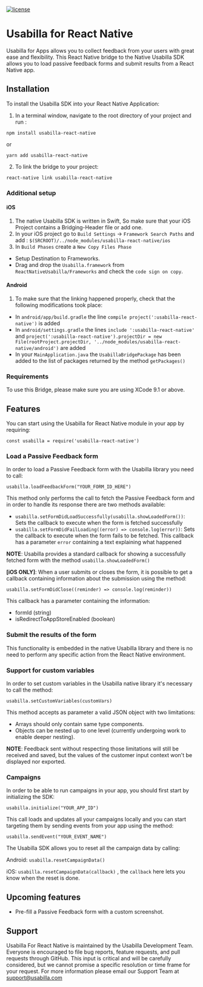[![license](https://img.shields.io/badge/license-MIT-brightgreen.svg)](https://github.com/usabilla/usabilla-u4a-react-native/blob/develop/LICENSE)


# Usabilla for React Native
Usabilla for Apps allows you to collect feedback from your users with great ease and flexibility.
This React Native bridge to the Native Usabilla SDK allows you to load passive feedback forms and submit results from a React Native app.

## Installation
To install the Usabilla SDK into your React Native Application:
1. In a terminal window, navigate to the root directory of your project and run :

```
npm install usabilla-react-native
```
or 

```
yarn add usabilla-react-native
```

2. To link the bridge to your project:

```
react-native link usabilla-react-native
```

### Additional setup
#### iOS
1. The native Usabilla SDK is written in Swift, So make sure that your iOS Project contains a Bridging-Header file or add one.
2. In your iOS project go to `Build Settings` -> `Framework Search Paths` and add :
`$(SRCROOT)/../node_modules/usabilla-react-native/ios`
3. In `Build Phases` create a `New Copy Files Phase`
- Setup Destination to Frameworks.
- Drag and drop the `Usabilla.framework` from `ReactNativeUsabilla/Frameworks` and check the `code sign on copy`.

#### Android
1. To make sure that the linking happened properly, check that the following modifications took place:
- In `android/app/build.gradle` the line `compile project(':usabilla-react-native')` is added
- In `android/settings.gradle` the lines `include ':usabilla-react-native'` and `project(':usabilla-react-native').projectDir = new File(rootProject.projectDir, '../node_modules/usabilla-react-native/android')` are added
- In your `MainApplication.java` the `UsabillaBridgePackage` has been added to the list of packages returned by the method `getPackages()` 

### Requirements
To use this Bridge, please make sure you are using XCode 9.1 or above.

## Features
You can start using the Usabilla for React Native module in your app by requiring:

`const usabilla = require('usabilla-react-native')`

### Load a Passive Feedback form

In order to load a Passive Feedback form with the Usabilla library you need to call:

`usabilla.loadFeedbackForm("YOUR_FORM_ID_HERE")`

This method only performs the call to fetch the Passive Feedback form and in order to handle its response there are two methods available:

- `usabilla.setFormDidLoadSuccessfully(usabilla.showLoadedForm())`: Sets the callback to execute when the form is fetched successfully
- `usabilla.setFormDidFailLoading((error) => console.log(error))`: Sets the callback to execute when the form fails to be fetched. This callback has a parameter `error` containing a text explaining what happened

**NOTE**: Usabilla provides a standard callback for showing a successfully fetched form with the method `usabilla.showLoadedForm()`

**[iOS ONLY]**: When a user submits or closes the form, it is possible to get a callback containing information about the submission using the method:

`usabilla.setFormDidClose((reminder) => console.log(reminder))`

This callback has a parameter containing the information:
  - formId (string)
  - isRedirectToAppStoreEnabled (boolean)

### Submit the results of the form
This functionality is embedded in the native Usabilla library and there is no need to perform any specific action from the React Native environment.

### Support for custom variables

In order to set custom variables in the Usabilla native library it's necessary to call the method:

`usabilla.setCustomVariables(customVars)`

This method accepts as parameter a valid JSON object with two limitations:

- Arrays should only contain same type components.
- Objects can be nested up to one level (currently undergoing work to enable deeper nesting).

**NOTE**: Feedback sent without respecting those limitations will still be received and saved, but the values of the customer input context won't be displayed nor exported.

### Campaigns
In order to be able to run campaigns in your app, you should first start by initializing the SDK:

`usabilla.initialize("YOUR_APP_ID")`

This call loads and updates all your campaigns locally and you can start targeting them by sending events from your app using the method:

`usabilla.sendEvent("YOUR_EVENT_NAME")`

The Usabilla SDK allows you to reset all the campaign data by calling:

Android: `usabilla.resetCampaignData()`

iOS: `usabilla.resetCampaignData(callback)` , the `callback` here lets you know when the reset is done.

## Upcoming features
- Pre-fill a Passive Feedback form with a custom screenshot.

## Support

Usabilla For React Native is maintained by the Usabilla Development Team. Everyone is encouraged to file bug reports, feature requests, and pull requests through GitHub. This input is critical and will be carefully considered, but we cannot promise a specific resolution or time frame for your request. For more information please email our Support Team at support@usabilla.com
